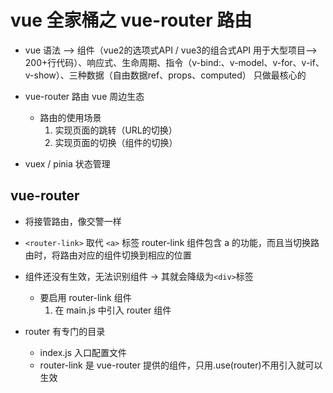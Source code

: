 # vue 全家桶之 vue-router 路由

- vue 语法 --> 组件（vue2的选项式API / vue3的组合式API 用于大型项目--> 200+行代码）、响应式、生命周期、指令（v-bind:、v-model、v-for、v-if、v-show）、三种数据（自由数据ref、props、computed）
    只做最核心的

- vue-router 路由 vue 周边生态
   - 路由的使用场景
        1. 实现页面的跳转（URL的切换）
        2. 实现页面的切换（组件的切换）

- vuex / pinia 状态管理

## vue-router
- 将接管路由，像交警一样
- `<router-link>` 取代 `<a>` 标签
    router-link 组件包含 a 的功能，而且当切换路由时，将路由对应的组件切换到相应的位置
- 组件还没有生效，无法识别组件 -> 其就会降级为`<div>`标签
   - 要启用 router-link 组件
        1. 在 main.js 中引入 router 组件

- router 有专门的目录
   - index.js 入口配置文件
   - router-link 是 vue-router 提供的组件，只用.use(router)不用引入就可以生效
